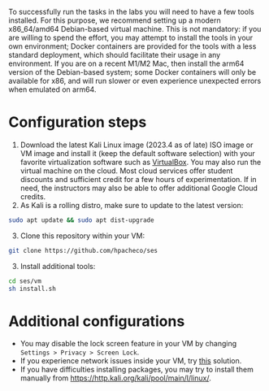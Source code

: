 
To successfully run the tasks in the labs you will need to have a few tools installed.
For this purpose, we recommend setting up a modern x86_64/amd64 Debian-based virtual machine. This is not mandatory: if you are willing to spend the effort, you may attempt to install the tools in your own environment; Docker containers are provided for the tools with a less standard deployment, which should facilitate their usage in any environment. If you are on a recent M1/M2 Mac, then install the arm64 version of the Debian-based system; some Docker containers will only be available for x86, and will run slower or even experience unexpected errors when emulated on arm64.

# Configuration steps

1. Download the latest Kali Linux image (2023.4 as of late) ISO image or VM image and install it (keep the default software selection) with your favorite virtualization software such as [VirtualBox](https://www.virtualbox.org/). You may also run the virtual machine on the cloud. Most cloud services offer student discounts and sufficient credit for a few hours of experimentation. If in need, the instructors may also be able to offer additional Google Cloud credits.
2. As Kali is a rolling distro, make sure to update to the latest version:
``` bash
sudo apt update && sudo apt dist-upgrade
```
3. Clone this repository within your VM:
``` bash
git clone https://github.com/hpacheco/ses
```
3. Install additional tools:
``` bash
cd ses/vm
sh install.sh
```

# Additional configurations

* You may disable the lock screen feature in your VM by changing `Settings > Privacy > Screen Lock`.
* If you experience network issues inside your VM, try [this](https://stackoverflow.com/a/55072881) solution.
* If you have difficulties installing packages, you may try to install them manually from <https://http.kali.org/kali/pool/main/l/linux/>.



